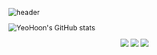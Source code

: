 ![header](https://capsule-render.vercel.app/api?type=wave&color=gradient&height=300&section=header&text=Hi✋&fontSize=90)


![YeoHoon's GitHub stats](https://github-readme-stats.vercel.app/api?username=jangyeohoon&show_icons=true&theme=gruvbox_light)


<div align="center">
    <img src="https://img.shields.io/badge/Apple-000000?style=flat-square&logo=Apple&logoColor=white"/>
    <img src="https://img.shields.io/badge/Xcode-147EFB?style=flat-square&logo=Xcode&logoColor=white"/>
    <img src="https://img.shields.io/badge/Swift-F05138?style=flat-square&logo=swift&logoColor=white"/>
</div>
